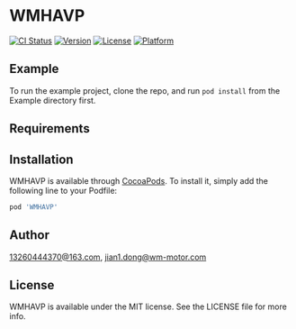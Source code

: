 # WMHAVP

[![CI Status](https://img.shields.io/travis/13260444370@163.com/WMHAVP.svg?style=flat)](https://travis-ci.org/13260444370@163.com/WMHAVP)
[![Version](https://img.shields.io/cocoapods/v/WMHAVP.svg?style=flat)](https://cocoapods.org/pods/WMHAVP)
[![License](https://img.shields.io/cocoapods/l/WMHAVP.svg?style=flat)](https://cocoapods.org/pods/WMHAVP)
[![Platform](https://img.shields.io/cocoapods/p/WMHAVP.svg?style=flat)](https://cocoapods.org/pods/WMHAVP)

## Example

To run the example project, clone the repo, and run `pod install` from the Example directory first.

## Requirements

## Installation

WMHAVP is available through [CocoaPods](https://cocoapods.org). To install
it, simply add the following line to your Podfile:

```ruby
pod 'WMHAVP'
```

## Author

13260444370@163.com, jian1.dong@wm-motor.com

## License

WMHAVP is available under the MIT license. See the LICENSE file for more info.
